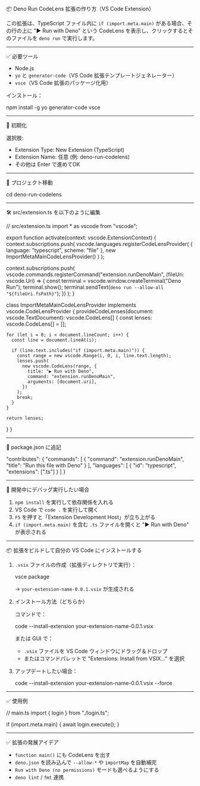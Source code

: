 📦 Deno Run CodeLens 拡張の作り方（VS Code Extension）

この拡張は、TypeScript ファイル内に `if (import.meta.main)`
がある場合、その行の上に "▶ Run with Deno" という CodeLens
を表示し、クリックするとそのファイルを `deno run` で実行します。

---

✅ 必要ツール

- Node.js
- `yo` と `generator-code`（VS Code 拡張テンプレートジェネレーター）
- `vsce`（VS Code 拡張のパッケージ化用）

インストール：

npm install -g yo generator-code vsce

---

🚀 初期化

選択肢:

- Extension Type: New Extension (TypeScript)
- Extension Name: 任意 (例: deno-run-codelens)
- その他は Enter で進めてOK

---

📁 プロジェクト移動

cd deno-run-codelens

---

🛠 src/extension.ts を以下のように編集

// src/extension.ts import * as vscode from "vscode";

export function activate(context: vscode.ExtensionContext) {
context.subscriptions.push( vscode.languages.registerCodeLensProvider( {
language: "typescript", scheme: "file" }, new ImportMetaMainCodeLensProvider() )
);

context.subscriptions.push(
vscode.commands.registerCommand("extension.runDenoMain", (fileUri: vscode.Uri)
=> { const terminal = vscode.window.createTerminal("Deno Run"); terminal.show();
terminal.sendText(`deno run --allow-all "${fileUri.fsPath}"`); }) ); }

class ImportMetaMainCodeLensProvider implements vscode.CodeLensProvider {
provideCodeLenses(document: vscode.TextDocument): vscode.CodeLens[] { const
lenses: vscode.CodeLens[] = [];

    for (let i = 0; i < document.lineCount; i++) {
      const line = document.lineAt(i);

      if (line.text.includes("if (import.meta.main)")) {
        const range = new vscode.Range(i, 0, i, line.text.length);
        lenses.push(
          new vscode.CodeLens(range, {
            title: "▶ Run with Deno",
            command: "extension.runDenoMain",
            arguments: [document.uri],
          })
        );
        break;
      }
    }

    return lenses;

} }

---

🧩 package.json に追記

"contributes": { "commands": [ { "command": "extension.runDenoMain", "title":
"Run this file with Deno" } ], "languages": [ { "id": "typescript",
"extensions": [".ts"] } ] }

---

🧪 開発中にデバッグ実行したい場合

1. `npm install` を実行して依存関係を入れる
2. VS Code で `code .` を実行して開く
3. `F5` を押すと「Extension Development Host」が立ち上がる
4. `if (import.meta.main)` を含む `.ts` ファイルを開くと "▶ Run with Deno"
   が表示される

---

📦 拡張をビルドして自分の VS Code にインストールする

1. `.vsix` ファイルの作成（拡張ディレクトリで実行）：

   vsce package

   → `your-extension-name-0.0.1.vsix` が生成される

2. インストール方法（どちらか）

   コマンドで：

   code --install-extension your-extension-name-0.0.1.vsix

   または GUI で：

   - `.vsix` ファイルを VS Code ウィンドウにドラッグ＆ドロップ
   - またはコマンドパレットで "Extensions: Install from VSIX..." を選択

3. アップデートしたい場合：

   code --install-extension your-extension-name-0.0.1.vsix --force

---

✅ 使用例

// main.ts import { login } from "./login.ts";

if (import.meta.main) { await login.execute(); }

---

✅ 拡張の発展アイデア

- `function main()` にも CodeLens を出す
- `deno.json` を読み込んで `--allow-*` や `importMap` を自動補完
- `Run with Deno (no permissions)` モードも選べるようにする
- `deno lint` / `fmt` 連携
